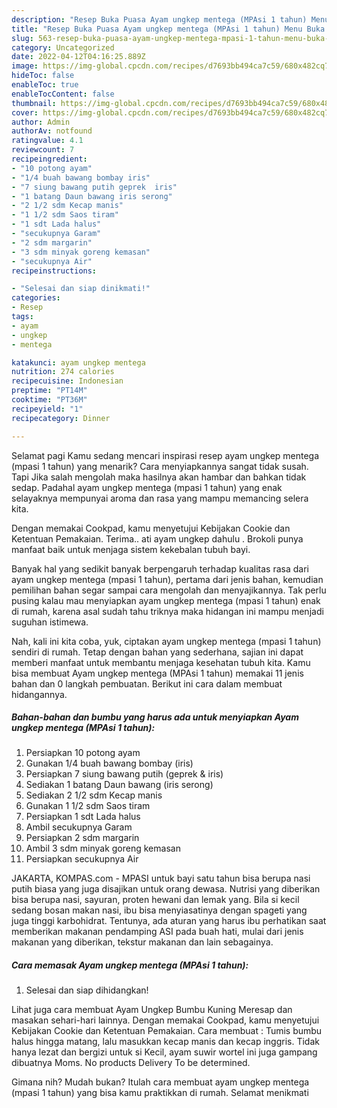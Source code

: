 ```yaml
---
description: "Resep Buka Puasa Ayam ungkep mentega (MPAsi 1 tahun) Menu Buka Puas"
title: "Resep Buka Puasa Ayam ungkep mentega (MPAsi 1 tahun) Menu Buka Puas"
slug: 563-resep-buka-puasa-ayam-ungkep-mentega-mpasi-1-tahun-menu-buka-puas
category: Uncategorized
date: 2022-04-12T04:16:25.889Z
image: https://img-global.cpcdn.com/recipes/d7693bb494ca7c59/680x482cq70/ayam-ungkep-mentega-mpasi-1-tahun-foto-resep-utama.jpg
hideToc: false
enableToc: true
enableTocContent: false
thumbnail: https://img-global.cpcdn.com/recipes/d7693bb494ca7c59/680x482cq70/ayam-ungkep-mentega-mpasi-1-tahun-foto-resep-utama.jpg
cover: https://img-global.cpcdn.com/recipes/d7693bb494ca7c59/680x482cq70/ayam-ungkep-mentega-mpasi-1-tahun-foto-resep-utama.jpg
author: Admin
authorAv: notfound
ratingvalue: 4.1
reviewcount: 7
recipeingredient:
- "10 potong ayam"
- "1/4 buah bawang bombay iris"
- "7 siung bawang putih geprek  iris"
- "1 batang Daun bawang iris serong"
- "2 1/2 sdm Kecap manis"
- "1 1/2 sdm Saos tiram"
- "1 sdt Lada halus"
- "secukupnya Garam"
- "2 sdm margarin"
- "3 sdm minyak goreng kemasan"
- "secukupnya Air"
recipeinstructions:

- "Selesai dan siap dinikmati!"
categories:
- Resep
tags:
- ayam
- ungkep
- mentega

katakunci: ayam ungkep mentega 
nutrition: 274 calories
recipecuisine: Indonesian
preptime: "PT14M"
cooktime: "PT36M"
recipeyield: "1"
recipecategory: Dinner

---
```



Selamat pagi Kamu sedang mencari inspirasi resep ayam ungkep mentega (mpasi 1 tahun) yang menarik? Cara menyiapkannya sangat tidak susah. Tapi Jika salah mengolah maka hasilnya akan hambar dan bahkan tidak sedap. Padahal ayam ungkep mentega (mpasi 1 tahun) yang enak selayaknya mempunyai aroma dan rasa yang mampu memancing selera kita.


Dengan memakai Cookpad, kamu menyetujui Kebijakan Cookie dan Ketentuan Pemakaian. Terima.. ati ayam ungkep dahulu . Brokoli punya manfaat baik untuk menjaga sistem kekebalan tubuh bayi.

Banyak hal yang sedikit banyak berpengaruh terhadap kualitas rasa dari ayam ungkep mentega (mpasi 1 tahun), pertama dari jenis bahan, kemudian pemilihan bahan segar sampai cara mengolah dan menyajikannya. Tak perlu pusing kalau mau menyiapkan ayam ungkep mentega (mpasi 1 tahun) enak di rumah, karena asal sudah tahu triknya maka hidangan ini mampu menjadi suguhan istimewa.


Nah, kali ini kita coba, yuk, ciptakan ayam ungkep mentega (mpasi 1 tahun) sendiri di rumah. Tetap dengan bahan yang sederhana, sajian ini dapat memberi manfaat untuk membantu menjaga kesehatan tubuh kita. Kamu bisa membuat Ayam ungkep mentega (MPAsi 1 tahun) memakai 11 jenis bahan dan 0 langkah pembuatan. Berikut ini cara dalam membuat hidangannya.

<!--inarticleads1-->

##### Bahan-bahan dan bumbu yang harus ada untuk menyiapkan Ayam ungkep mentega (MPAsi 1 tahun):

1. Persiapkan 10 potong ayam
1. Gunakan 1/4 buah bawang bombay (iris)
1. Persiapkan 7 siung bawang putih (geprek &amp; iris)
1. Sediakan 1 batang Daun bawang (iris serong)
1. Sediakan 2 1/2 sdm Kecap manis
1. Gunakan 1 1/2 sdm Saos tiram
1. Persiapkan 1 sdt Lada halus
1. Ambil secukupnya Garam
1. Persiapkan 2 sdm margarin
1. Ambil 3 sdm minyak goreng kemasan
1. Persiapkan secukupnya Air


JAKARTA, KOMPAS.com - MPASI untuk bayi satu tahun bisa berupa nasi putih biasa yang juga disajikan untuk orang dewasa. Nutrisi yang diberikan bisa berupa nasi, sayuran, proten hewani dan lemak yang. Bila si kecil sedang bosan makan nasi, ibu bisa menyiasatinya dengan spageti yang juga tinggi karbohidrat. Tentunya, ada aturan yang harus ibu perhatikan saat memberikan makanan pendamping ASI pada buah hati, mulai dari jenis makanan yang diberikan, tekstur makanan dan lain sebagainya. 

<!--inarticleads2-->

##### Cara memasak Ayam ungkep mentega (MPAsi 1 tahun):


1. Selesai dan siap dihidangkan!

Lihat juga cara membuat Ayam Ungkep Bumbu Kuning Meresap dan masakan sehari-hari lainnya. Dengan memakai Cookpad, kamu menyetujui Kebijakan Cookie dan Ketentuan Pemakaian. Cara membuat : Tumis bumbu halus hingga matang, lalu masukkan kecap manis dan kecap inggris. Tidak hanya lezat dan bergizi untuk si Kecil, ayam suwir wortel ini juga gampang dibuatnya Moms. No products Delivery To be determined. 

Gimana nih? Mudah bukan? Itulah cara membuat ayam ungkep mentega (mpasi 1 tahun) yang bisa kamu praktikkan di rumah. Selamat menikmati
